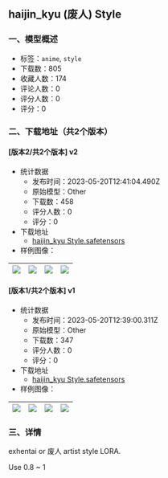 ## haijin_kyu (废人) Style
### 一、模型概述

- 标签：`anime`, `style`
- 下载数：805
- 收藏人数：174
- 评论人数：0
- 评分人数：0
- 评分：0

### 二、下载地址（共2个版本）

#### [版本2/共2个版本] v2

- 统计数据
  - 发布时间：2023-05-20T12:41:04.490Z
  - 原始模型：Other
  - 下载数：458
  - 评分人数：0
  - 评分：0
- 下载地址
  - [haijin_kyu Style.safetensors](https://civitai.com/api/download/models/75868)
- 样例图像：

| <img src="https://image.civitai.com/xG1nkqKTMzGDvpLrqFT7WA/dd891b2d-4dfe-4149-9cf3-4483908bc127/width=450/849235.jpeg" /> | <img src="https://image.civitai.com/xG1nkqKTMzGDvpLrqFT7WA/504bb1e9-cbe2-4c80-bc06-a9b343ff18c2/width=450/849237.jpeg" /> | <img src="https://image.civitai.com/xG1nkqKTMzGDvpLrqFT7WA/62d2c063-1152-4bef-84dc-981e36dbaf84/width=450/849238.jpeg" /> | <img src="https://image.civitai.com/xG1nkqKTMzGDvpLrqFT7WA/b8c4f45f-f697-4364-9f11-db397b714281/width=450/849239.jpeg" /> |
| ---- | ---- | ---- | ---- |

#### [版本1/共2个版本] v1

- 统计数据
  - 发布时间：2023-05-20T12:39:00.311Z
  - 原始模型：Other
  - 下载数：347
  - 评分人数：0
  - 评分：0
- 下载地址
  - [haijin_kyu Style.safetensors](https://civitai.com/api/download/models/20260)
- 样例图像：

| <img src="https://image.civitai.com/xG1nkqKTMzGDvpLrqFT7WA/ace6726c-b2d2-4a29-f64e-dc515bfca700/width=450/214350.jpeg" /> | <img src="https://image.civitai.com/xG1nkqKTMzGDvpLrqFT7WA/7f95926a-503d-46c1-6249-4d1c49f79d00/width=450/214349.jpeg" /> | <img src="https://image.civitai.com/xG1nkqKTMzGDvpLrqFT7WA/dc637410-b803-4d74-d59f-a07d1dfbaa00/width=450/214348.jpeg" /> | <img src="https://image.civitai.com/xG1nkqKTMzGDvpLrqFT7WA/b717981b-982b-4f17-b36d-2e7e7daf1e00/width=450/214347.jpeg" /> |
| ---- | ---- | ---- | ---- |


### 三、详情
<p>exhentai or 废人 artist style LORA.</p><p></p><p>Use 0.8 ~ 1</p><p></p>